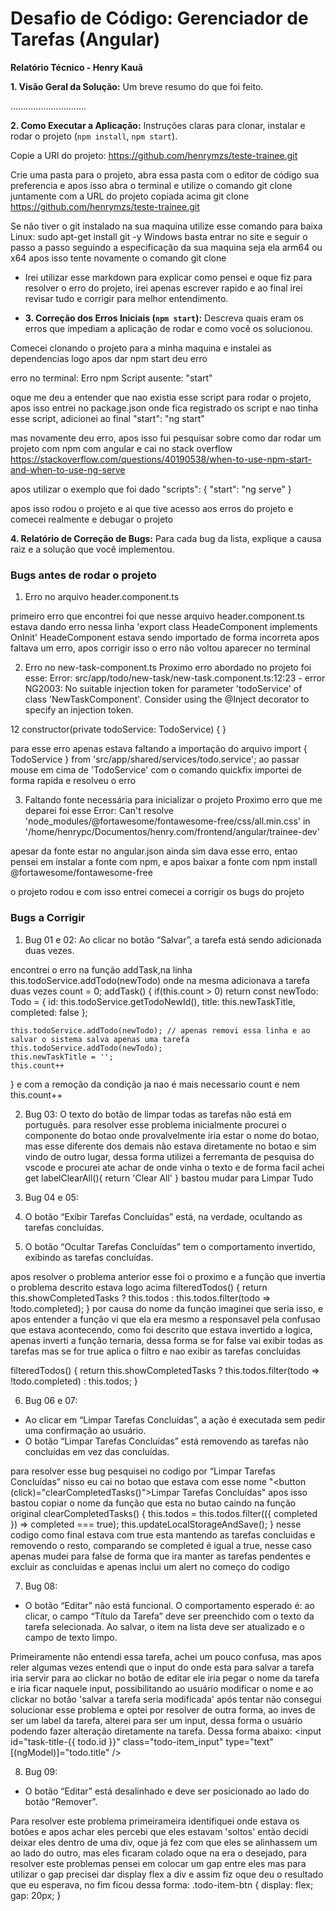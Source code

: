# Desafio de Código: Gerenciador de Tarefas (Angular)
**Relatório Técnico - Henry Kauã**

**1. Visão Geral da Solução:** Um breve resumo do que foi feito.

..............................

**2. Como Executar a Aplicação:** Instruções claras para clonar, instalar e rodar o projeto (`npm install`, `npm start`).

Copie a URl do projeto:
https://github.com/henrymzs/teste-trainee.git

Crie uma pasta para o projeto, abra essa pasta com o editor de código sua preferencia e apos isso abra o terminal e utilize o comando
git clone juntamente com a URL do projeto copiada acima
git clone https://github.com/henrymzs/teste-trainee.git

Se não tiver o git instalado na sua maquina utilize esse comando para baixa
Linux:
sudo apt-get install git -y
Windows
basta entrar no site e seguir o passo a passo seguindo a especificação da sua maquina seja ela arm64 ou x64
apos isso tente novamente o comando git clone

- Irei utilizar esse markdown para explicar como pensei e oque fiz para resolver o erro do projeto, irei apenas escrever rapido e ao final irei revisar tudo e corrigir para melhor entendimento.

* **3. Correção dos Erros Iniciais (`npm start`):** Descreva quais eram os erros que impediam a aplicação de rodar e como você os solucionou.

Comecei clonando o projeto para a minha maquina e instalei as dependencias 
logo apos dar npm start deu erro 

erro no terminal:
Erro npm Script ausente: "start"

oque me deu a entender que nao existia esse script para rodar o projeto, apos isso entrei no package.json onde fica registrado os script e nao tinha esse script, adicionei ao final
"start": "ng start"

mas novamente deu erro, apos isso fui pesquisar sobre como dar rodar um projeto com npm com angular e cai no stack overflow 
https://stackoverflow.com/questions/40190538/when-to-use-npm-start-and-when-to-use-ng-serve

apos utilizar o exemplo que foi dado 
"scripts": {
  "start": "ng serve"
}

apos isso rodou o projeto e ai que tive acesso aos erros do projeto e comecei realmente e debugar o projeto

**4. Relatório de Correção de Bugs:** Para cada bug da lista, explique a causa raiz e a solução que você implementou.
### Bugs antes de rodar o projeto

1. Erro no arquivo header.component.ts 

primeiro erro que encontrei foi que nesse arquivo header.component.ts
estava dando erro nessa linha 'export class HeadeComponent implements OnInit'
HeadeComponent estava sendo importado de forma incorreta apos faltava um erro, apos corrigir isso o erro não voltou aparecer no terminal 

2. Erro no new-task-component.ts 
Proximo erro abordado no projeto foi esse: 
Error: src/app/todo/new-task/new-task.component.ts:12:23 - error NG2003: No suitable injection token for parameter 'todoService' of class 'NewTaskComponent'.
  Consider using the @Inject decorator to specify an injection token.

12   constructor(private todoService: TodoService) { }

para esse erro apenas estava faltando a importação do arquivo import { TodoService } from 'src/app/shared/services/todo.service';
ao passar mouse em cima de 'TodoService' com o comando quickfix importei de forma rapida e resolveu o erro

3. Faltando fonte necessária para inicializar o projeto 
Proximo erro que me deparei foi esse
Error: Can't resolve 'node_modules/@fortawesome/fontawesome-free/css/all.min.css' in '/home/henrypc/Documentos/henry.com/frontend/angular/trainee-dev'

apesar da fonte estar no angular.json ainda sim dava esse erro, entao pensei em instalar a fonte com npm, e apos baixar a fonte com npm install @fortawesome/fontawesome-free

o projeto rodou e com isso entrei comecei a corrigir os bugs do projeto

### Bugs a Corrigir
1. Bug 01 e 02:  Ao clicar no botão “Salvar”, a tarefa está sendo adicionada duas vezes.

encontrei o erro na função addTask,na linha this.todoService.addTodo(newTodo) onde na mesma adicionava a tarefa duas vezes 
  count = 0;
addTask() {
    if(this.count > 0) return
    const newTodo: Todo = {
      id: this.todoService.getTodoNewId(),
      title: this.newTaskTitle,
      completed: false
    };

    this.todoService.addTodo(newTodo); // apenas removi essa linha e ao salvar o sistema salva apenas uma tarefa
    this.todoService.addTodo(newTodo);
    this.newTaskTitle = '';
    this.count++
  }
e com a remoção da condição ja nao é mais necessario count e nem this.count++

2. Bug 03: O texto do botão de limpar todas as tarefas não está em português.
para resolver esse problema inicialmente procurei o componente do botao onde provalvelmente iria estar o nome do botao, mas esse diferente dos demais não estava diretamente no botao e sim vindo de outro lugar, dessa forma utilizei a ferremanta de pesquisa do vscode e procurei ate achar de onde vinha o texto e de forma facil achei
get labelClearAll(){
    return 'Clear All'
  }
bastou mudar para Limpar Tudo

3. Bug 04 e 05: 
4.  O botão “Exibir Tarefas Concluídas” está, na verdade, ocultando as tarefas concluídas.
5.  O botão “Ocultar Tarefas Concluídas” tem o comportamento invertido, exibindo as tarefas concluídas.

apos resolver o problema anterior esse foi o proximo e a função que invertia o problema descrito estava logo acima
 filteredTodos() {
    return this.showCompletedTasks ? this.todos : this.todos.filter(todo => !todo.completed);
  }
  por causa do nome da função imaginei que seria isso, e apos entender a função vi que ela era mesmo a responsavel pela confusao que estava acontecendo, como foi descrito que estava invertido a logica, apenas inverti a função ternaria, dessa forma
  se for false vai exibir todas as tarefas mas se for true aplica o filtro e nao exibir as tarefas concluidas

  filteredTodos() {
    return this.showCompletedTasks ? this.todos.filter(todo => !todo.completed) : this.todos;
  }

6. Bug 06 e 07: 
- Ao clicar em “Limpar Tarefas Concluídas”, a ação é executada sem pedir uma confirmação ao usuário.
- O botão “Limpar Tarefas Concluídas” está removendo as tarefas não concluídas em vez das concluídas.

para resolver esse bug pesquisei no codigo por “Limpar Tarefas Concluídas” nisso eu cai no botao que estava com esse nome
"<button (click)="clearCompletedTasks()">Limpar Tarefas Concluídas</button>" apos isso bastou copiar o nome da função que esta no butao caindo na função original 
clearCompletedTasks() {
    this.todos = this.todos.filter(({ completed }) => completed === true);
    this.updateLocalStorageAndSave();
  }
  nesse codigo como final estava com true esta mantendo as tarefas concluidas e removendo o resto, comparando se completed é igual a true, nesse caso apenas mudei para false de forma que ira manter as tarefas pendentes e excluir as concluidas e apenas inclui um alert no começo do codigo 

7. Bug 08: 
- O botão “Editar” não está funcional. O comportamento esperado é: ao clicar, o campo “Título da Tarefa” deve ser preenchido com o texto da tarefa selecionada. Ao salvar, o item na lista deve ser atualizado e o campo de texto limpo.

Primeiramente não entendi essa tarefa, achei um pouco confusa, mas apos reler algumas vezes entendi que o input do onde esta para salvar a tarefa iria servir para ao clickar no botão de editar ele iria pegar o nome da tarefa e iria ficar naquele input, possibilitando ao usuário modificar o nome e ao clickar no botão 'salvar a tarefa seria modificada' após tentar não consegui solucionar esse problema e optei por resolver de outra forma, ao inves de ser um label da tarefa, alterei para ser um input, dessa forma o usuário podendo fazer alteração diretamente na tarefa. Dessa forma abaixo:
   <input
      id="task-title-{{ todo.id }}" class="todo-item_input"
      type="text"
      [(ngModel)]="todo.title"
    />

8. Bug 09:
- O botão “Editar” está desalinhado e deve ser posicionado ao lado do botão “Remover”.

Para resolver este problema primeirameira identifiquei onde estava os botões e apos achar eles percebi que eles estavam 'soltos' então decidi deixar eles dentro de uma div, oque já fez com que eles se alinhassem um ao lado do outro, mas eles ficaram colado oque na era o desejado, para resolver este problemas pensei em colocar um gap entre eles mas para utilizar o gap precisei dar display flex a div e assim fiz oque deu o resultado que eu esperava, no fim ficou dessa forma:
.todo-item-btn {
  display: flex;
  gap: 20px;
}


